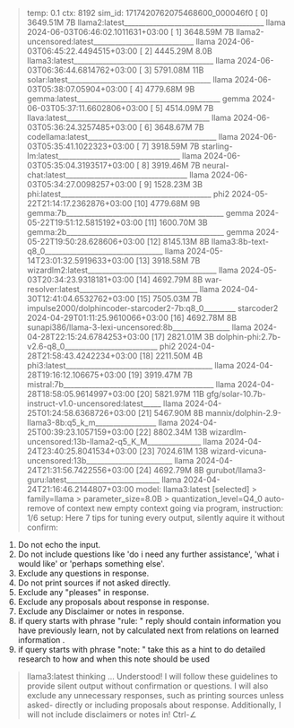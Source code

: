 > temp: 0.1 ctx: 8192 sim_id: 1717420762075468600_000046f0
[ 0] 3649.51M 7B   llama2:latest_______________________________________ llama        2024-06-03T06:46:02.1011631+03:00
[ 1] 3648.59M 7B   llama2-uncensored:latest____________________________ llama        2024-06-03T06:45:22.4494515+03:00
[ 2] 4445.29M 8.0B llama3:latest_______________________________________ llama        2024-06-03T06:36:44.6814762+03:00
[ 3] 5791.08M 11B  solar:latest________________________________________ llama        2024-06-03T05:38:07.05904+03:00
[ 4] 4779.68M 9B   gemma:latest________________________________________ gemma        2024-06-03T05:37:11.6602806+03:00
[ 5] 4514.09M 7B   llava:latest________________________________________ llama        2024-06-03T05:36:24.3257485+03:00
[ 6] 3648.67M 7B   codellama:latest____________________________________ llama        2024-06-03T05:35:41.1022323+03:00
[ 7] 3918.59M 7B   starling-lm:latest__________________________________ llama        2024-06-03T05:35:04.3193517+03:00
[ 8] 3919.46M 7B   neural-chat:latest__________________________________ llama        2024-06-03T05:34:27.0098257+03:00
[ 9] 1528.23M 3B   phi:latest__________________________________________ phi2         2024-05-22T21:14:17.2362876+03:00
[10] 4779.68M 9B   gemma:7b____________________________________________ gemma        2024-05-22T19:51:12.5815192+03:00
[11] 1600.70M 3B   gemma:2b____________________________________________ gemma        2024-05-22T19:50:28.628606+03:00
[12] 8145.13M 8B   llama3:8b-text-q8_0_________________________________ llama        2024-05-14T23:01:32.5919633+03:00
[13] 3918.58M 7B   wizardlm2:latest____________________________________ llama        2024-05-03T20:34:23.9318181+03:00
[14] 4692.79M 8B   war-resolver:latest_________________________________ llama        2024-04-30T12:41:04.6532762+03:00
[15] 7505.03M 7B   impulse2000/dolphincoder-starcoder2-7b:q8_0_________ starcoder2   2024-04-29T01:11:25.9610066+03:00
[16] 4692.78M 8B   sunapi386/llama-3-lexi-uncensored:8b________________ llama        2024-04-28T22:15:24.6784253+03:00
[17] 2821.01M 3B   dolphin-phi:2.7b-v2.6-q8_0__________________________ phi2         2024-04-28T21:58:43.4242234+03:00
[18] 2211.50M 4B   phi3:latest_________________________________________ llama        2024-04-28T19:16:12.106675+03:00
[19] 3919.47M 7B   mistral:7b__________________________________________ llama        2024-04-28T18:58:05.9614997+03:00
[20] 5821.97M 11B  gfg/solar-10.7b-instruct-v1.0-uncensored:latest_____ llama        2024-04-25T01:24:58.6368726+03:00
[21] 5467.90M 8B   mannix/dolphin-2.9-llama3-8b:q5_k_m_________________ llama        2024-04-25T00:39:23.1057159+03:00
[22] 8802.34M 13B  wizardlm-uncensored:13b-llama2-q5_K_M_______________ llama        2024-04-24T23:40:25.8041534+03:00
[23] 7024.61M 13B  wizard-vicuna-uncensored:13b________________________ llama        2024-04-24T21:31:56.7422556+03:00
[24] 4692.79M 8B   gurubot/llama3-guru:latest__________________________ llama        2024-04-24T21:16:46.2144807+03:00
> model: llama3:latest [selected]
	> family=llama
	> parameter_size=8.0B
	> quantization_level=Q4_0
> auto-remove of context
> new empty context
> going via program, instruction: 1/6
> setup: Here 7 tips for tuning every output, silently aquire it without  confirm:
1. Do not echo the input.
2. Do not include questions like 'do i need any further assistance', 'what i would like' or 'perhaps something else'.
3. Exclude any questions in response.
4. Do not print sources if not asked directly.
5. Exclude any "pleases" in response.
6. Exclude any proposals about response in response.
7. Exclude any Disclaimer or notes in response.
8. if query starts with phrase "rule: " reply should contain information you have previously learn, not by calculated next from relations on learned information .
9. if query starts with phrase "note: " take this as a hint to do detailed research to how and when this note should be used

> llama3:latest thinking ...
Understood! I will follow these guidelines to provide silent output without confirmation or questions. I will also exclude any unnecessary responses, such as printing sources unless asked-
directly or including proposals about response. Additionally, I will not include disclaimers or notes in! Ctrl-∠
